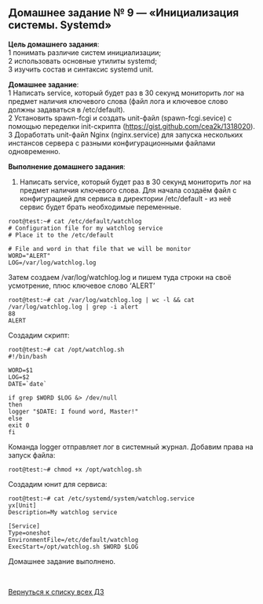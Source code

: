 ## Домашнее задание № 9 — «Инициализация системы. Systemd»


**Цель домашнего задания**:  
1 понимать различие систем инициализации;  
2 использовать основные утилиты systemd;  
3 изучить состав и синтаксис systemd unit.


**Домашнее задание**:  
1 Написать service, который будет раз в 30 секунд мониторить лог на предмет наличия ключевого слова (файл лога и ключевое слово должны задаваться в /etc/default).  
2 Установить spawn-fcgi и создать unit-файл (spawn-fcgi.sevice) с помощью переделки init-скрипта (https://gist.github.com/cea2k/1318020).  
3 Доработать unit-файл Nginx (nginx.service) для запуска нескольких инстансов сервера с разными конфигурационными файлами одновременно.


**Выполнение домашнего задания**:

1) Написать service, который будет раз в 30 секунд мониторить лог на предмет наличия ключевого слова.
Для начала создаём файл с конфигурацией для сервиса в директории /etc/default - из неё сервис будет брать необходимые переменные.
```console
root@test:~# cat /etc/default/watchlog
# Configuration file for my watchlog service
# Place it to the /etc/default

# File and word in that file that we will be monitor
WORD="ALERT"
LOG=/var/log/watchlog.log
```

Затем создаем /var/log/watchlog.log и пишем туда строки на своё усмотрение,
плюс ключевое слово ‘ALERT’
```console
root@test:~# cat /var/log/watchlog.log | wc -l && cat /var/log/watchlog.log | grep -i alert
88
ALERT
```

Создадим скрипт:
```console
root@test:~# cat /opt/watchlog.sh
#!/bin/bash

WORD=$1
LOG=$2
DATE=`date`

if grep $WORD $LOG &> /dev/null
then
logger "$DATE: I found word, Master!"
else
exit 0
fi
```

Команда logger отправляет лог в системный журнал.
Добавим права на запуск файла:
```console
root@test:~# chmod +x /opt/watchlog.sh
```

Создадим юнит для сервиса:
```console
root@test:~# cat /etc/systemd/system/watchlog.service
yx[Unit]
Description=My watchlog service

[Service]
Type=oneshot
EnvironmentFile=/etc/default/watchlog
ExecStart=/opt/watchlog.sh $WORD $LOG
```










Домашнее задание выполнено.

<br/>

[Вернуться к списку всех ДЗ](../README.md)
